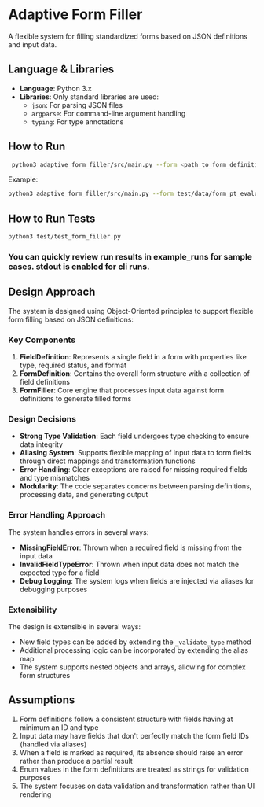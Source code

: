 # Adaptive Form Filler

A flexible system for filling standardized forms based on JSON definitions and input data.

## Language & Libraries

- **Language**: Python 3.x
- **Libraries**: Only standard libraries are used:
  - `json`: For parsing JSON files
  - `argparse`: For command-line argument handling
  - `typing`: For type annotations

## How to Run

```bash
 python3 adaptive_form_filler/src/main.py --form <path_to_form_definition.json> --input <path_to_input_data.json>
```

Example:
```bash
python3 adaptive_form_filler/src/main.py --form test/data/form_pt_evaluation.json --input test/data/sample_input_data.json
```

## How to Run Tests

```bash
python3 test/test_form_filler.py
```

### You can quickly review run results in example_runs for sample cases. stdout is enabled for cli runs.

## Design Approach

The system is designed using Object-Oriented principles to support flexible form filling based on JSON definitions:

### Key Components

1. **FieldDefinition**: Represents a single field in a form with properties like type, required status, and format
2. **FormDefinition**: Contains the overall form structure with a collection of field definitions
3. **FormFiller**: Core engine that processes input data against form definitions to generate filled forms

### Design Decisions

- **Strong Type Validation**: Each field undergoes type checking to ensure data integrity
- **Aliasing System**: Supports flexible mapping of input data to form fields through direct mappings and transformation functions
- **Error Handling**: Clear exceptions are raised for missing required fields and type mismatches
- **Modularity**: The code separates concerns between parsing definitions, processing data, and generating output

### Error Handling Approach

The system handles errors in several ways:
- **MissingFieldError**: Thrown when a required field is missing from the input data
- **InvalidFieldTypeError**: Thrown when input data does not match the expected type for a field
- **Debug Logging**: The system logs when fields are injected via aliases for debugging purposes

### Extensibility

The design is extensible in several ways:
- New field types can be added by extending the `_validate_type` method
- Additional processing logic can be incorporated by extending the alias map
- The system supports nested objects and arrays, allowing for complex form structures

## Assumptions

1. Form definitions follow a consistent structure with fields having at minimum an ID and type
2. Input data may have fields that don't perfectly match the form field IDs (handled via aliases)
3. When a field is marked as required, its absence should raise an error rather than produce a partial result
4. Enum values in the form definitions are treated as strings for validation purposes
5. The system focuses on data validation and transformation rather than UI rendering
